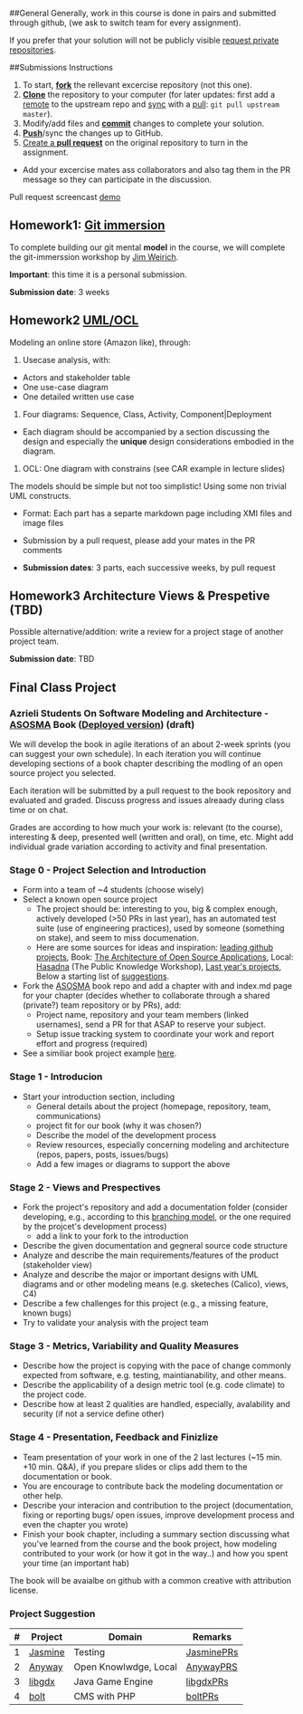 ##General
Generally, work in this course is done in pairs and submitted through github, (we ask to switch team for every assignment).

If you prefer that your solution will not be publicly visible [request private repositories][private-repos].


##Submissions Instructions
1. To start, [**fork**][forking] the rellevant excercise repository (not this one).
1. [**Clone**][ref-clone] the repository to your computer (for later updates: first add a [remote][config-remote] to the upstream repo and [sync][sync-remote] with a [pull][ref-pull]:  ```git pull upstream master```).
1. Modify/add files and [**commit**][ref-commit] changes to complete your solution.
1. [**Push**][ref-push]/sync the changes up to GitHub.
1. [Create a **pull request**][pull-request] on the original repository to turn in the assignment.
  - Add your excercise mates ass collaborators and also tag them in the PR message so they can participate in the discussion.

Pull request screencast [demo](http://screencast-o-matic.com/watch/coe3IEeMDa)

## Homework1: [Git immersion](https://github.com/jce-il/git-immersion)
To complete building our git mental **model** in the course, we will complete the git-immerssion workshop by [Jim Weirich](https://github.com/jimweirich). 

**Important**: this time it is a personal submission.

**Submission date**: 3 weeks

## Homework2 [UML/OCL](https://github.com/jce-il/sw-modeling-2016b-uml)

Modeling an online store (Amazon like), through:

1. Usecase analysis, with: 
  - Actors and stakeholder table
  - One use-case diagram
  - One detailed written use case
1. Four diagrams: Sequence, Class, Activity, Component|Deployment
  - Each diagram should be accompanied by a section discussing the design and especially the **unique** design considerations embodied in the diagram.
1. OCL: One diagram with constrains (see CAR example in lecture slides)

The models should be simple but not too simplistic! Using some non trivial UML constructs.

- Format: Each part has a separte markdown page including XMI files and image files

- Submission by a pull request, please add your mates in the PR comments
- **Submission dates**: 3 parts, each successive weeks, by pull request

## Homework3 Architecture Views & Prespetive (TBD)    

Possible alternative/addition: write a review for a project stage of another project team.

**Submission date**: TBD

## Final Class Project
### Azrieli Students On Software Modeling and Architecture - [ASOSMA] Book ([Deployed version]) (draft)

We will develop the book in agile iterations of an about 2-week sprints (you can suggest your own schedule). In each iteration you will continue developing sections of a book chapter describing the modling of an open source project you selected.

Each iteration will be submitted by a pull request to the book repository and evaluated and graded. Discuss progress and issues alreaady during class time or on chat.

Grades are according to how much your work is: relevant (to the course), interesting & deep, presented well (written and oral), on time, etc. Might add individual grade variation according to activity and final presentation.

### Stage 0 - Project Selection and Introduction
- Form into a team of ~4 students (choose wisely)
- Select a known open source project
  - The project should be: interesting to you, big & complex enough, actively developed (>50 PRs in last year), has an automated test suite (use of engineering practices), used by someone (something on stake), and seem to miss documenation.
  - Here are some sources for ideas and inspiration: [leading github projects](https://github.com/showcases), Book: [The Architecture of Open Source Applications](http://www.aosabook.org/en/index.html), Local: [Hasadna](http://www.hasadna.org.il/projects/) (The Public Knowledge Workshop), [Last year's projects][last-year-proejcts], Below a starting list of [suggestions](./#project-suggestions).
- Fork the [ASOSMA] book repo and add a chapter with and index.md page for your chapter (decides whether to collaborate through a shared (private?) team repository or by PRs), add:
  - Project name, repository and your team members (linked usernames), send a PR for that ASAP to reserve your subject.
  - Setup issue tracking system to coordinate your work and report effort and progress (required)
- See a similiar book project example [here][Desosa-book].

### Stage 1 - Introducion
- Start your  introduction section, including
  - General details about the project (homepage, repository, team, communications)
  - project fit for our book (why it was chosen?)
  - Describe the model of the development process
  - Review resources, especially concerning modeling and architecture  (repos, papers, posts, issues/bugs)
  - Add a few images or diagrams to support the above

### Stage 2 - Views and Prespectives
- Fork the project's repository and add a documentation folder (consider developing, e.g., according to this [branching model], or the one required by the projcet's development process)
  - add a link to your fork to the introduction
- Describe the given documentation and gegneral source code structure
- Analyze and describe the main requirements/features of the product (stakeholder view)
- Analyze and describe the major or important designs with UML diagrams and or other modeling means (e.g. sketeches (Calico), views, C4)
- Describe a few challenges for this project (e.g., a missing feature, known bugs)
- Try to validate your analysis with the project team

### Stage 3 - Metrics, Variability and Quality Measures
- Describe how the project is copying with the pace of change commonly expected from software, e.g. testing, maintianability, and other means.
- Describe the applicability of a design metric tool (e.g. code climate) to the project code.
- Describe how at least 2 qualities are handled, especially, avalability and security (if not a service define other)

### Stage 4 - Presentation, Feedback and Finizlize
- Team presentation of your work in one of the 2 last lectures (~15 min. +10 min. Q&A), if you prepare slides or clips add them to the documentation or book.
- You are encourage to contribute back the modeling documentation or other help.
- Describe your interacion and contribution to the project (documentation, fixing or reporting bugs/ open issues, improve development process and even the chapter you wrote)
- Finish your book chapter, including a summary section discussing what you've learned from the course and the book project, how modeling contributed to your work (or how it got in the way..) and how you spent your time (an important hab)

The book will be avaialbe on github with a common creative with attribution license.

### Project Suggestion
| # | Project | Domain  | Remarks|
|---|---------|---------|--------|
| 1 | [Jasmine] | Testing | [JasminePRs] | 
| 2 | [Anyway]  | Open Knowlwdge, Local| [AnywayPRS] |
| 3 | [libgdx]  | Java Game Engine | [libgdxPRs] |
| 4 | [bolt]    | CMS with PHP | [boltPRs] |



<!-- Links -->
[private-repos]: /guide/private_repos
[help-add-to-team]: https://help.github.com/articles/adding-organization-members-to-a-team
[forking]: https://guides.github.com/activities/forking/
[ref-clone]: http://gitref.org/creating/#clone
[ref-commit]: http://gitref.org/basic/#commit
[ref-push]: http://gitref.org/remotes/#push
[ref-pull]: http://gitref.org/remotes/#pull
[pull-request]: https://help.github.com/articles/creating-a-pull-request
[config-remote]: https://help.github.com/articles/configuring-a-remote-for-a-fork/
[sync-remote]: https://help.github.com/articles/syncing-a-fork/

[ASOSMA]: https://github.com/jce-il/ASOSMA
[Deployed version]: http://jce-il.github.io/ASOSMA/README.html
[Desosa-book]: http://delftswa.github.io/
[branching model]: http://nvie.com/posts/a-successful-git-branching-model/
[last-year-proejcts]: https://github.com/jce-il/sw-modeling-class/blob/master/Projects.md

[Jasmine]: https://github.com/jasmine/jasmine
[JasminePRs]: https://github.com/jasmine/jasmine/pulls?utf8=%E2%9C%93&q=is%3Apr+created%3A%3E2015-04-01+

[Anyway]: https://github.com/hasadna/anyway
[AnywayPRS]: https://github.com/hasadna/anyway/pulls?utf8=%E2%9C%93&q=is%3Apr+created%3A%3E2015-04-01+

[libgdx]: https://github.com/libgdx/libgdx
[libgdxPRs]: https://github.com/libgdx/libgdx/pulls?utf8=%E2%9C%93&q=is%3Apr+created%3A%3E2015-04-01+

[bolt]: https://github.com/bolt/bolt
[boltPRs]:https://github.com/bolt/bolt/pulls?utf8=%E2%9C%93&q=is%3Apr+created%3A%3E2015-04-01+